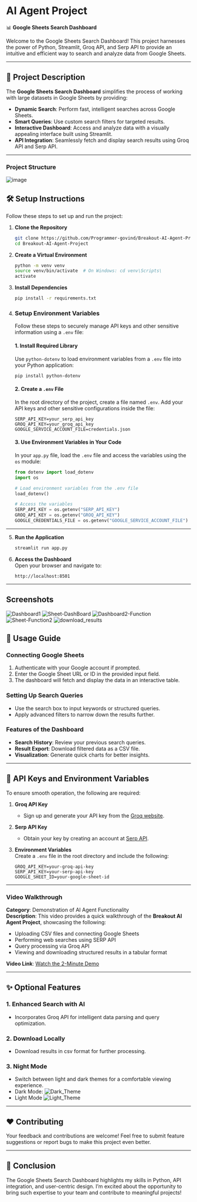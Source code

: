 # AI Agent Project

📊 **Google Sheets Search Dashboard**  

Welcome to the Google Sheets Search Dashboard! This project harnesses the power of Python, Streamlit, Groq API, and Serp API to provide an intuitive and efficient way to search and analyze data from Google Sheets.

---

## 🌟 **Project Description**  

The **Google Sheets Search Dashboard** simplifies the process of working with large datasets in Google Sheets by providing:  
- **Dynamic Search**: Perform fast, intelligent searches across Google Sheets.  
- **Smart Queries**: Use custom search filters for targeted results.  
- **Interactive Dashboard**: Access and analyze data with a visually appealing interface built using Streamlit.  
- **API Integration**: Seamlessly fetch and display search results using Groq API and Serp API.  

---

### **Project Structure**
![image](https://github.com/user-attachments/assets/9b53604a-74d1-46e6-b017-3a05b2b3e312)



## 🛠️ **Setup Instructions**  

Follow these steps to set up and run the project:  

1. **Clone the Repository**  
   ```bash  
   git clone https://github.com/Programmer-govind/Breakout-AI-Agent-Project.git
   cd Breakout-AI-Agent-Project
   ```  

2. **Create a Virtual Environment**  
   ```bash  
   python -m venv venv  
   source venv/bin/activate  # On Windows: cd venv\Scripts\
   activate 
   ```  

3. **Install Dependencies**  
   ```bash  
   pip install -r requirements.txt  
   ```  

4. ### **Setup Environment Variables**

   Follow these steps to securely manage API keys and other sensitive information using a `.env` file:

   #### 1. **Install Required Library**
   Use `python-dotenv` to load environment variables from a `.env` file into your Python application:
   ```bash
   pip install python-dotenv
   ```

   #### 2. **Create a `.env` File**
   In the root directory of the project, create a file named `.env`. Add your API keys and other sensitive configurations inside    the file:
   ```
   SERP_API_KEY=your_serp_api_key
   GROQ_API_KEY=your_groq_api_key
   GOOGLE_SERVICE_ACCOUNT_FILE=credentials.json
   ```

   #### 3. **Use Environment Variables in Your Code**
   In your `app.py` file, load the `.env` file and access the variables using the `os` module:
   ```python
   from dotenv import load_dotenv
   import os

   # Load environment variables from the .env file
   load_dotenv()

   # Access the variables
   SERP_API_KEY = os.getenv("SERP_API_KEY")
   GROQ_API_KEY = os.getenv("GROQ_API_KEY")
   GOOGLE_CREDENTIALS_FILE = os.getenv("GOOGLE_SERVICE_ACCOUNT_FILE")
   ```

---  

5. **Run the Application**  
   ```bash  
   streamlit run app.py  
   ```  

6. **Access the Dashboard**  
   Open your browser and navigate to:  
   ```  
   http://localhost:8501  
   ```  

---

## **Screenshots**
![Dashboard1](https://github.com/user-attachments/assets/150bf236-5647-4945-aa4b-e5ae03ed6e41)
![Sheet-DashBoard](https://github.com/user-attachments/assets/2c80ff7e-b6d1-4c71-9919-37b387d3d534)
![Dashboard2-Function](https://github.com/user-attachments/assets/ee86c1ff-6783-47f5-8f49-3b010c09fc20)
![Sheet-Function2](https://github.com/user-attachments/assets/2b3ee7f6-07c3-48a3-8013-ac12a7b130ea)
![download_results](https://github.com/user-attachments/assets/066372a8-4021-40e6-b582-266834165a10)



## 📖 **Usage Guide**  

### **Connecting Google Sheets**  
1. Authenticate with your Google account if prompted.  
2. Enter the Google Sheet URL or ID in the provided input field.  
3. The dashboard will fetch and display the data in an interactive table.  

### **Setting Up Search Queries**  
- Use the search box to input keywords or structured queries.  
- Apply advanced filters to narrow down the results further.  

### **Features of the Dashboard**  
- **Search History**: Review your previous search queries.  
- **Result Export**: Download filtered data as a CSV file.  
- **Visualization**: Generate quick charts for better insights.  

---

## 🔑 **API Keys and Environment Variables**  

To ensure smooth operation, the following are required:  

1. **Groq API Key**  
   - Sign up and generate your API key from the [Groq website](https://groq.com/).  

2. **Serp API Key**  
   - Obtain your key by creating an account at [Serp API](https://serpapi.com/).  

3. **Environment Variables**  
   Create a `.env` file in the root directory and include the following:  
   ```env  
   GROQ_API_KEY=your-groq-api-key  
   SERP_API_KEY=your-serp-api-key  
   GOOGLE_SHEET_ID=your-google-sheet-id  
   ```  

---
### **Video Walkthrough**

**Category**: Demonstration of AI Agent Functionality  
**Description**: This video provides a quick walkthrough of the **Breakout AI Agent Project**, showcasing the following:
- Uploading CSV files and connecting Google Sheets
- Performing web searches using SERP API
- Query processing via Groq API
- Viewing and downloading structured results in a tabular format

**Video Link**: [Watch the 2-Minute Demo](#)

---

## ✨ **Optional Features**  

### **1. Enhanced Search with AI**  
- Incorporates Groq API for intelligent data parsing and query optimization.
### **2. Download Locally**
- Download results in csv format for further processing.
### **3. Night Mode**  
- Switch between light and dark themes for a comfortable viewing experience.
- Dark Mode:
  ![Dark_Theme](https://github.com/user-attachments/assets/2c80df31-ad06-4e61-8607-f3cdeeff5c95)
- Light Mode
  ![Light_Theme](https://github.com/user-attachments/assets/ade386d0-b651-46a7-b62a-549c6ad78a42)

 

---

## ❤️ **Contributing**  
Your feedback and contributions are welcome! Feel free to submit feature suggestions or report bugs to make this project even better.  

---

## 🚀 **Conclusion**  
The Google Sheets Search Dashboard highlights my skills in Python, API integration, and user-centric design. I’m excited about the opportunity to bring such expertise to your team and contribute to meaningful projects! 

